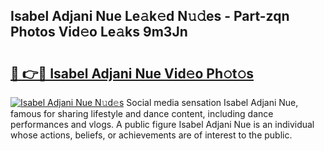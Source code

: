 ## Isabel Adjani Nue Le𝚊k𝚎d N𝚞𝚍es - Part-zqn Photos Vid𝚎o Le𝚊ks 9m3Jn

# <h2><a href="http://fb6c4w6.evod.top/?m=Isabel+Adjani+Nue">🔗 👉🔴 Isabel Adjani Nue Vid𝚎o Ph𝚘t𝚘s</a></h2>

[![Isabel Adjani Nue N𝚞d𝚎s](https://i.imgur.com/8V9OHl7.gif)](http://fb6c4w6.evod.top/?m=Isabel+Adjani+Nue)
Social media sensation Isabel Adjani Nue, famous for sharing lifestyle and dance content, including dance performances and vlogs. A public figure Isabel Adjani Nue is an individual whose actions, beliefs, or achievements are of interest to the public. 
